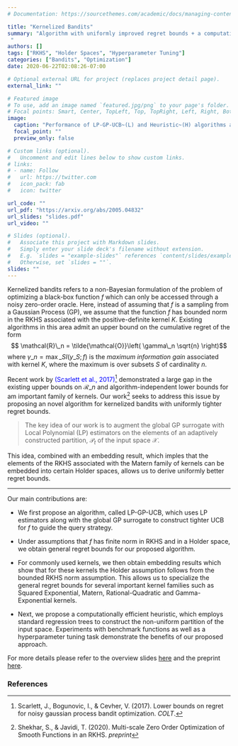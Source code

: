 ```yaml
---
# Documentation: https://sourcethemes.com/academic/docs/managing-content/

title: "Kernelized Bandits"
summary: "Algorithm with uniformly improved regret bounds + a computationally efficient heuristic with better empirical performance
 "
authors: []
tags: ["RKHS", "Holder Spaces", "Hyperparameter Tuning"]
categories: ["Bandits", "Optimization"]
date: 2020-06-22T02:08:26-07:00

# Optional external URL for project (replaces project detail page).
external_link: ""

# Featured image
# To use, add an image named `featured.jpg/png` to your page's folder.
# Focal points: Smart, Center, TopLeft, Top, TopRight, Left, Right, BottomLeft, Bottom, BottomRight.
image:
  caption: "Performance of LP-GP-UCB~(L) and Heuristic~(H) algorithms along with some baselines (IGPUCB~(I), GP-EI~(E), GP-PI~(P)) on 8 dimensional Branin function"
  focal_point: ""
  preview_only: false

# Custom links (optional).
#   Uncomment and edit lines below to show custom links.
# links:
# - name: Follow
#   url: https://twitter.com
#   icon_pack: fab
#   icon: twitter

url_code: ""
url_pdf: "https://arxiv.org/abs/2005.04832"
url_slides: "slides.pdf"
url_video: ""

# Slides (optional).
#   Associate this project with Markdown slides.
#   Simply enter your slide deck's filename without extension.
#   E.g. `slides = "example-slides"` references `content/slides/example-slides.md`.
#   Otherwise, set `slides = ""`.
slides: ""
---
```


Kernelized bandits refers to a non-Bayesian formulation of the problem of optimizing a black-box function $f$ which can only be accessed through a noisy zero-order oracle. Here, instead of assuming that $f$ is a sampling from a Gaussian Process (GP), we assume that the function $f$ has bounded norm in the RKHS associated with the positive-definite kernel $K$. Existing algorithms in this area admit an upper bound on the cumulative regret of the form $$ \mathcal{R}\_n = \tilde{\mathcal{O}}\left( \gamma\_n \sqrt{n} \right)$$ where $\gamma\_n = \max\_{S} I(y\_S; f)$ is the _maximum information gain_ associated with kernel $K$, where the maximum is over subsets $S$ of cardinality $n$. 

Recent work by <span style="color:blue">(Scarlett et al., 2017)[^scarlett]</span> demonstrated a large gap in the existing upper bounds on $\mathcal{R}\_n$ and algorithm-independent lower bounds for am important family of kernels. Our work[^shekhar] seeks to address this issue by proposing an novel algorithm for kernelized bandits with uniformly tighter regret bounds.

>The key idea of our work is to augment the global GP surrogate with Local Polynomial (LP) estimators on the elements of an adaptively constructed partition, $\mathcal{P}_t$ of the input space $\mathcal{X}$.

This idea, combined with an embedding result, which imples that the elements of the RKHS associated with the Matern family of kernels can be embedded into certain Holder spaces, allows us to derive uniformly better regret bounds.

---

Our main contributions are:

* We first propose an algorithm, called LP-GP-UCB, which uses LP estimators along with the global GP surrogate to construct tighter UCB for $f$ to guide the query strategy.

* Under assumptions that $f$ has finite norm in RKHS and in a Holder space, we obtain general regret bounds for our proposed algorithm.

* For commonly used kernels, we then obtain embedding results which show that for these kernels the Holder assumption follows from the bounded RKHS norm assumption. This allows us to specialize the general regret bounds for several important kernel families such as Squared Exponential, Matern, Rational-Quadratic and Gamma-Exponential kernels.

* Next, we propose a computationally efficient heuristic, which employs standard regression trees to construct the non-uniform partition of the input space. Experiments with benchmark functions as well as a hyperparameter tuning task demonstrate the benefits of our proposed approach.

For more details please refer to the overview slides [here](./slides.pdf) and the preprint [here](https://arxiv.org/abs/2005.04832).


### References

[^scarlett]: Scarlett, J., Bogunovic, I., & Cevher, V. (2017). Lower bounds on regret for noisy gaussian process bandit optimization. _COLT_.

[^shekhar]: Shekhar, S., & Javidi, T. (2020). Multi-scale Zero Order Optimization of Smooth Functions in an RKHS. _preprint_


















